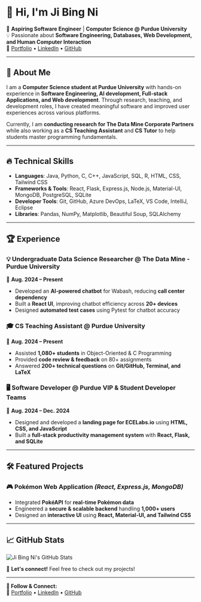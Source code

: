# 👋 Hi, I'm Ji Bing Ni

🚀 **Aspiring Software Engineer** | **Computer Science @ Purdue University**  
💡 Passionate about **Software Engineering, Databases, Web Development, and Human Computer Interaction**  
📌 [Portfolio](https://jibing17.github.io/portfolio/) • [LinkedIn](https://www.linkedin.com/in/jibing-ni/) • [GitHub](https://github.com/JiBing17)

---

## 🚀 About Me
I am a **Computer Science student at Purdue University** with hands-on experience in **Software Engineering, AI development, Full-stack Applications, and Web development**. Through research, teaching, and development roles, I have created meaningful software and improved user experiences across various platforms.  

Currently, I am **conducting research for The Data Mine Corporate Partners** while also working as a **CS Teaching Assistant** and **CS Tutor** to help students master programming fundamentals.

---

## 🔥 Technical Skills
- **Languages**: Java, Python, C, C++, JavaScript, SQL, R, HTML, CSS, Tailwind CSS  
- **Frameworks & Tools**: React, Flask, Express.js, Node.js, Material-UI, MongoDB, PostgreSQL, SQLite  
- **Developer Tools**: Git, GitHub, Azure DevOps, LaTeX, VS Code, IntelliJ, Eclipse  
- **Libraries**: Pandas, NumPy, Matplotlib, Beautiful Soup, SQLAlchemy  

---

## 🏆 Experience

### 💡 **Undergraduate Data Science Researcher** @ The Data Mine - Purdue University  
📅 **Aug. 2024 – Present**  
- Developed an **AI-powered chatbot** for Wabash, reducing **call center dependency**  
- Built a **React UI**, improving chatbot efficiency across **20+ devices**  
- Designed **automated test cases** using Pytest for chatbot accuracy  

### 🎓 **CS Teaching Assistant** @ Purdue University  
📅 **Aug. 2024 – Present**  
- Assisted **1,080+ students** in Object-Oriented & C Programming  
- Provided **code review & feedback** on 80+ assignments  
- Answered **200+ technical questions** on **Git/GitHub, Terminal, and LaTeX**  

### 🖥️ **Software Developer** @ Purdue VIP & Student Developer Teams  
📅 **Aug. 2024 – Dec. 2024**  
- Designed and developed a **landing page for ECELabs.io** using **HTML, CSS, and JavaScript**  
- Built a **full-stack productivity management system** with **React, Flask, and SQLite**  

---

## 🛠️ Featured Projects

### 🎮 **Pokémon Web Application** *(React, Express.js, MongoDB)*
- Integrated **PokéAPI** for **real-time Pokémon data**  
- Engineered a **secure & scalable backend** handling **1,000+ users**  
- Designed an **interactive UI** using **React, Material-UI, and Tailwind CSS**  

---

## 📈 GitHub Stats
![Ji Bing Ni's GitHub Stats](https://github-readme-stats.vercel.app/api?username=JiBing17&show_icons=true&theme=radical)

📌 **Let's connect!** Feel free to check out my projects!

---

**🚀 Follow & Connect:**  
📌 [Portfolio](https://jibing17.github.io/portfolio/) • [LinkedIn](https://www.linkedin.com/in/jibing-ni/) • [GitHub](https://github.com/JiBing17)  

